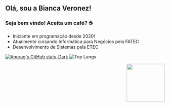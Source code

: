 
## Olá, sou a Bianca Veronez! 

### Seja bem vindo! Aceita um café? :coffee:	
- Iniciante em programação desde 2020!
- Atualmente cursando Informática para Negócios pela FATEC
- Desenvolvimento de Sistemas pela ETEC
  
[![Anurag's GitHub stats-Dark](https://github-readme-stats.vercel.app/api?username=biveronez&show_icons=true&theme=dracula#gh-dark-mode-only)](https://github.com/anuraghazra/github-readme-stats#gh-dark-mode-only)
![Top Langs](https://github-readme-stats.vercel.app/api/top-langs/?username=biveronez&layout=compact&theme=dracula#gh-dark-mode-only)

<img src="https://i.picasion.com/pic92/934c5fd023f6ac47ab133254e47be78e.gif" align="right" width="120" height="120" border="0" alt=""/></a>
